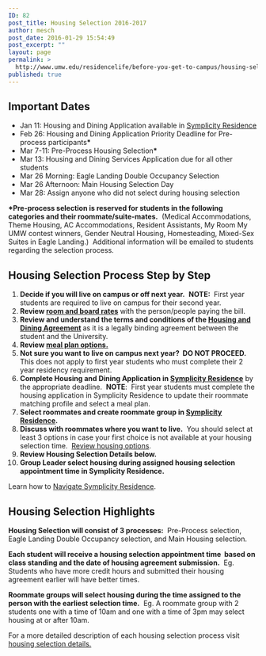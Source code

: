 ```yaml
---
ID: 82
post_title: Housing Selection 2016-2017
author: mesch
post_date: 2016-01-29 15:54:49
post_excerpt: ""
layout: page
permalink: >
  http://www.umw.edu/residencelife/before-you-get-to-campus/housing-selection/
published: true
---
```

<h2>Important Dates</h2>
<ul>
	<li>Jan 11: Housing and Dining Application available in <a href="https://umw-residence.symplicity.com/">Symplicity Residence</a></li>
	<li>Feb 26: Housing and Dining Application Priority Deadline for Pre-process participants<strong>*</strong></li>
	<li>Mar 7-11: Pre-Process Housing Selection<strong>*</strong></li>
	<li>Mar 13: Housing and Dining Services Application due for all other students</li>
	<li>Mar 26 Morning: Eagle Landing Double Occupancy Selection</li>
	<li>Mar 26 Afternoon: Main Housing Selection Day</li>
	<li>Mar 28: Assign anyone who did not select during housing selection</li>
</ul>
<strong>*Pre-process selection is reserved for students in the following categories and their roommate/suite-mates.</strong>  (Medical Accommodations, Theme Housing, AC Accommodations, Resident Assistants, My Room My UMW contest winners, Gender Neutral Housing, Homesteading, Mixed-Sex Suites in Eagle Landing.)  Additional information will be emailed to students regarding the selection process.
<h2>Housing Selection Process Step by Step</h2>
<ol>
	<li><strong>Decide if you will live on campus or off next year.</strong>  <strong>NOTE:</strong><strong> </strong> First year students are required to live on campus for their second year.</li>
	<li><strong>Review <a href="http://www.umw.edu/residencelife/before-you-get-to-campus/housing-selection/rates/">room and board rates</a></strong> with the person/people paying the bill.</li>
	<li><strong>Review and understand the terms and conditions of the <a href="http://www.umw.edu/residencelife/before-you-get-to-campus/services-agreement/">Housing and Dining Agreement</a> </strong>as it is a legally binding agreement between the student and the University.</li>
	<li><strong>Review <a href="https://umw.sodexomyway.com/dining-plans/index.html">meal plan options.</a></strong></li>
	<li><strong>Not sure you want to live on campus next year?  DO NOT PROCEED.</strong><strong>  </strong>This does not apply to first year students who must complete their 2 year residency requirement.</li>
	<li><strong>Complete Housing and Dining Application in <a href="https://umw-residence.symplicity.com/">Symplicity Residence</a></strong> by the appropriate deadline.  <strong>NOTE</strong>:  First year students must complete the housing application in Symplicity Residence to update their roommate matching profile and select a meal plan.</li>
	<li><strong>Select roommates and create roommate group in <a href="https://umw-residence.symplicity.com/">Symplicity Residence</a>.  </strong></li>
	<li><strong>Discuss with roommates where you want to live.</strong>  You should select at least 3 options in case your first choice is not available at your housing selection time.  <a href="http://www.umw.edu/residencelife/residence-halls/">Review housing options</a>.</li>
	<li><strong>Review Housing Selection Details below.</strong></li>
	<li><strong>Group Leader select housing during assigned housing selection appointment time in Symplicity Residence.</strong></li>
</ol>
Learn how to <a href="http://www.umw.edu/residencelife/before-you-get-to-campus/housing-selection/navigating-symplicity/">Navigate Symplicity Residence</a>.
<h2>Housing Selection Highlights</h2>
<strong>Housing Selection will consist of 3 processes:</strong>  Pre-Process selection, Eagle Landing Double Occupancy selection, and Main Housing selection.

<strong>Each student will receive a housing selection appointment time  based on class standing and the date of housing agreement submission.</strong>  Eg.  Students who have more credit hours and submitted their housing agreement earlier will have better times.

<strong>Roommate groups will select housing during the time assigned to the person with the earliest selection time.</strong>  Eg. A roommate group with 2 students one with a time of 10am and one with a time of 3pm may select housing at or after 10am.

For a more detailed description of each housing selection process visit <a href="http://www.umw.edu/residencelife/before-you-get-to-campus/housing-selection/details/">housing selection details.</a>